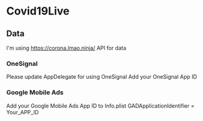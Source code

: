 # Covid19Live

## Data

I'm using https://corona.lmao.ninja/ API for data

### OneSignal
Please update AppDelegate for using OneSignal
Add your OneSignal App ID

### Google Mobile Ads
Add your Google Mobile Ads App ID to Info.plist
GADApplicationIdentifier = Your_APP_ID
